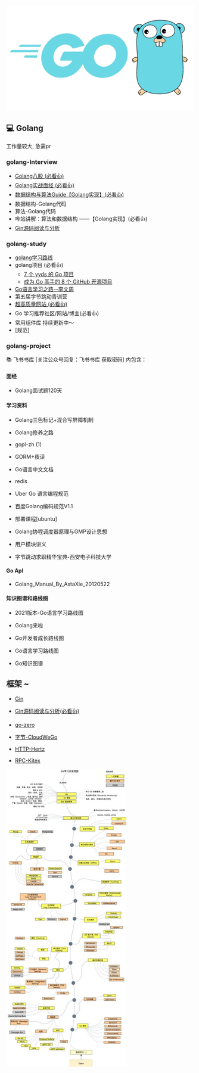 ![1757040638207](image/README/1757040638207.png)

## 💻 Golang

工作量较大, 急需pr

### golang-Interview

- [Golang八股 (必看👍)](https://github.com/870869624/Golang-Guide/blob/main/Golang/go-interview/golang%E5%85%AB%E8%82%A1%E6%96%87.md)
- [Golang实战面经 (必看👍)](https://github.com/870869624/Golang-Guide/tree/main/%E5%AE%9E%E6%88%98)
- [数据结构与算法Guide【Golang实现】(必看👍)](https://github.com/870869624/Golang-Guide/blob/main/%E6%95%B0%E6%8D%AE%E7%BB%93%E6%9E%84%E4%B8%8E%E7%AE%97%E6%B3%95/%E9%9D%A2%E7%BB%8F/%E6%95%B0%E6%8D%AE%E7%BB%93%E6%9E%84%E4%B8%8E%E7%AE%97%E6%B3%95Guide%E3%80%90Golang%E5%AE%9E%E7%8E%B0%E3%80%91.md)
- 数据结构-Golang代码
- 算法-Golang代码
- 哔站讲解：算法和数据结构 ——【Golang实现】(必看👍)
- [Gin源码阅读与分析](https://github.com/870869624/Golang-Guide/blob/main/Golang/%E6%A1%86%E6%9E%B6/Gin/Gin%E6%BA%90%E7%A0%81%E9%98%85%E8%AF%BB.md)

### golang-study

- [golang学习路线](https://github.com/870869624/Golang-Guide/blob/main/Golang/go-study/%E8%B5%84%E6%96%99%E5%BA%93/golang%E5%AD%A6%E4%B9%A0%E8%B7%AF%E7%BA%BF.md)
- golang项目 (必看👍)
    - [7 个 yyds 的 Go 项目](https://github.com/870869624/Golang-Guide/blob/main/Golang/go-study/%E9%A1%B9%E7%9B%AE/7%E4%B8%AAyyds%E7%9A%84Go%E9%A1%B9%E7%9B%AE.md)
    - [成为 Go 高手的 8 个 GitHub 开源项目](https://github.com/870869624/Golang-Guide/blob/main/Golang/go-study/%E9%A1%B9%E7%9B%AE/%E6%88%90%E4%B8%BAGo%E9%AB%98%E6%89%8B%E7%9A%848%E4%B8%AAgithub%E5%BC%80%E6%BA%90%E9%A1%B9%E7%9B%AE.md)
- [Go语言学习之路--李文周](https://github.com/870869624/Golang-Guide/blob/main/Golang/go-study/%E8%B5%84%E6%96%99%E5%BA%93/Go%E8%AF%AD%E8%A8%80%E5%AD%A6%E4%B9%A0%E4%B9%8B%E8%B7%AF%EF%BC%88%E6%9D%8E%E6%96%87%E5%91%A8%EF%BC%89.md)
- 第五届字节跳动青训营
- [超高质量网站 (必看👍)](https://github.com/870869624/Golang-Guide/blob/main/Golang/go-study/%E8%B5%84%E6%96%99%E5%BA%93/%E8%B6%85%E9%AB%98%E8%B4%A8%E9%87%8F%E7%BD%91%E7%AB%99.md)
- Go 学习推荐社区/网站/博主(必看👍)
- 常用组件库 持续更新中～
- [规范]

### golang-project

📚 飞书书库 [关注公众号回复：飞书书库 获取密码]
内包含：

#### 面经

- Golang面试题120天

#### 学习资料

- Golang三色标记+混合写屏障机制

- Golang修养之路

- gopl-zh (1)

- GORM+夜读

- Go语言中文文档

- redis

- Uber Go 语言编程规范

- 百度Golang编码规范V1.1

- 部署课程[ubuntu]

- Golang协程调度器原理与GMP设计思想

- 用户模块讲义

- 字节跳动求职精华宝典-西安电子科技大学

#### Go ApI

- Golang_Manual_By_AstaXie_20120522

#### 知识图谱和路线图

- 2021版本-Go语言学习路线图

- Golang来啦

- Go开发者成长路线图

- Go语言学习路线图

- Go知识图谱

## 框架 ~

- [Gin](https://gin-gonic.com/zh-cn/docs/introduction/)

- [Gin源码阅读与分析(必看👍)](https://github.com/870869624/Golang-Guide/blob/main/Golang/%E6%A1%86%E6%9E%B6/Gin/Gin%E6%BA%90%E7%A0%81%E9%98%85%E8%AF%BB.md)

- [go-zero](https://go-zero.dev/cn/docs/introduction)

- [字节-CloudWeGo](https://www.cloudwego.io/zh/docs/)

- [HTTP-Hertz](https://www.cloudwego.io/zh/docs/hertz/overview/)

- [RPC-Kitex](https://www.cloudwego.io/zh/docs/kitex/overview/)

![1757040914968](image/README/1757040914968.png)
